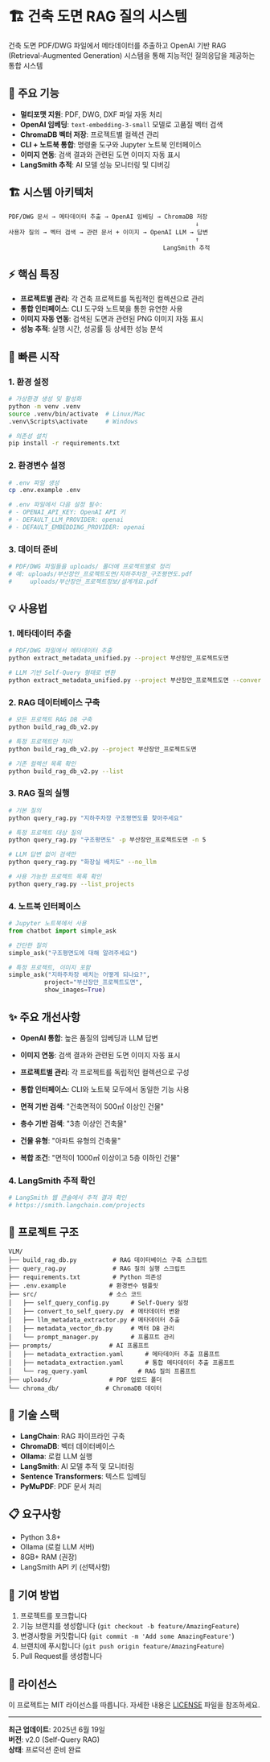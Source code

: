 # 🏗️ 건축 도면 RAG 질의 시스템

건축 도면 PDF/DWG 파일에서 메타데이터를 추출하고 OpenAI 기반 RAG (Retrieval-Augmented Generation) 시스템을 통해 지능적인 질의응답을 제공하는 통합 시스템

## 🎯 주요 기능

- **멀티포맷 지원**: PDF, DWG, DXF 파일 자동 처리
- **OpenAI 임베딩**: `text-embedding-3-small` 모델로 고품질 벡터 검색
- **ChromaDB 벡터 저장**: 프로젝트별 컬렉션 관리
- **CLI + 노트북 통합**: 명령줄 도구와 Jupyter 노트북 인터페이스
- **이미지 연동**: 검색 결과와 관련된 도면 이미지 자동 표시
- **LangSmith 추적**: AI 모델 성능 모니터링 및 디버깅

## 🏗️ 시스템 아키텍처

```
PDF/DWG 문서 → 메타데이터 추출 → OpenAI 임베딩 → ChromaDB 저장
                                                    ↓
사용자 질의 → 벡터 검색 → 관련 문서 + 이미지 → OpenAI LLM → 답변
                                                    ↑
                                           LangSmith 추적
```

## ⚡ 핵심 특징

- **프로젝트별 관리**: 각 건축 프로젝트를 독립적인 컬렉션으로 관리
- **통합 인터페이스**: CLI 도구와 노트북을 통한 유연한 사용
- **이미지 자동 연동**: 검색된 도면과 관련된 PNG 이미지 자동 표시
- **성능 추적**: 실행 시간, 성공률 등 상세한 성능 분석

## 🚀 빠른 시작

### 1. 환경 설정

```bash
# 가상환경 생성 및 활성화
python -m venv .venv
source .venv/bin/activate  # Linux/Mac
.venv\Scripts\activate     # Windows

# 의존성 설치
pip install -r requirements.txt
```

### 2. 환경변수 설정

```bash
# .env 파일 생성
cp .env.example .env

# .env 파일에서 다음 설정 필수:
# - OPENAI_API_KEY: OpenAI API 키
# - DEFAULT_LLM_PROVIDER: openai
# - DEFAULT_EMBEDDING_PROVIDER: openai
```

### 3. 데이터 준비

```bash
# PDF/DWG 파일들을 uploads/ 폴더에 프로젝트별로 정리
# 예: uploads/부산장안_프로젝트도면/지하주차장_구조평면도.pdf
#     uploads/부산장안_프로젝트정보/설계개요.pdf
```

## 💡 사용법

### 1. 메타데이터 추출

```bash
# PDF/DWG 파일에서 메타데이터 추출
python extract_metadata_unified.py --project 부산장안_프로젝트도면

# LLM 기반 Self-Query 형태로 변환
python extract_metadata_unified.py --project 부산장안_프로젝트도면 --convert_to_self_query
```

### 2. RAG 데이터베이스 구축

```bash
# 모든 프로젝트 RAG DB 구축
python build_rag_db_v2.py

# 특정 프로젝트만 처리
python build_rag_db_v2.py --project 부산장안_프로젝트도면

# 기존 컬렉션 목록 확인
python build_rag_db_v2.py --list
```

### 3. RAG 질의 실행

```bash
# 기본 질의
python query_rag.py "지하주차장 구조평면도를 찾아주세요"

# 특정 프로젝트 대상 질의
python query_rag.py "구조평면도" -p 부산장안_프로젝트도면 -n 5

# LLM 답변 없이 검색만
python query_rag.py "화장실 배치도" --no_llm

# 사용 가능한 프로젝트 목록 확인
python query_rag.py --list_projects
```

### 4. 노트북 인터페이스

```python
# Jupyter 노트북에서 사용
from chatbot import simple_ask

# 간단한 질의
simple_ask("구조평면도에 대해 알려주세요")

# 특정 프로젝트, 이미지 포함
simple_ask("지하주차장 배치는 어떻게 되나요?", 
          project="부산장안_프로젝트도면", 
          show_images=True)
```

## ✨ 주요 개선사항

- **OpenAI 통합**: 높은 품질의 임베딩과 LLM 답변
- **이미지 연동**: 검색 결과와 관련된 도면 이미지 자동 표시  
- **프로젝트별 관리**: 각 프로젝트를 독립적인 컬렉션으로 구성
- **통합 인터페이스**: CLI와 노트북 모두에서 동일한 기능 사용

- **면적 기반 검색**: "건축면적이 500㎡ 이상인 건물"
- **층수 기반 검색**: "3층 이상인 건축물"
- **건물 유형**: "아파트 유형의 건축물"
- **복합 조건**: "면적이 1000㎡ 이상이고 5층 이하인 건물"

### 4. LangSmith 추적 확인

```bash
# LangSmith 웹 콘솔에서 추적 결과 확인
# https://smith.langchain.com/projects
```

## 📁 프로젝트 구조

```
VLM/
├── build_rag_db.py          # RAG 데이터베이스 구축 스크립트
├── query_rag.py             # RAG 질의 실행 스크립트
├── requirements.txt         # Python 의존성
├── .env.example            # 환경변수 템플릿
├── src/                    # 소스 코드
│   ├── self_query_config.py      # Self-Query 설정
│   ├── convert_to_self_query.py  # 메타데이터 변환
│   ├── llm_metadata_extractor.py # 메타데이터 추출
│   ├── metadata_vector_db.py     # 벡터 DB 관리
│   └── prompt_manager.py         # 프롬프트 관리
├── prompts/                # AI 프롬프트
│   ├── metadata_extraction.yaml      # 메타데이터 추출 프롬프트
│   ├── metadata_extraction.yaml      # 통합 메타데이터 추출 프롬프트
│   └── rag_query.yaml              # RAG 질의 프롬프트
├── uploads/                # PDF 업로드 폴더
└── chroma_db/             # ChromaDB 데이터
```

## 🔧 기술 스택

- **LangChain**: RAG 파이프라인 구축
- **ChromaDB**: 벡터 데이터베이스
- **Ollama**: 로컬 LLM 실행
- **LangSmith**: AI 모델 추적 및 모니터링
- **Sentence Transformers**: 텍스트 임베딩
- **PyMuPDF**: PDF 문서 처리

## 📋 요구사항

- Python 3.8+
- Ollama (로컬 LLM 서버)
- 8GB+ RAM (권장)
- LangSmith API 키 (선택사항)

## 🤝 기여 방법

1. 프로젝트를 포크합니다
2. 기능 브랜치를 생성합니다 (`git checkout -b feature/AmazingFeature`)
3. 변경사항을 커밋합니다 (`git commit -m 'Add some AmazingFeature'`)
4. 브랜치에 푸시합니다 (`git push origin feature/AmazingFeature`)
5. Pull Request를 생성합니다

## 📄 라이선스

이 프로젝트는 MIT 라이선스를 따릅니다. 자세한 내용은 [LICENSE](LICENSE) 파일을 참조하세요.

---

**최근 업데이트**: 2025년 6월 19일  
**버전**: v2.0 (Self-Query RAG)  
**상태**: 프로덕션 준비 완료
